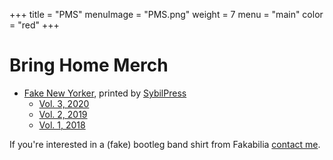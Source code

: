 +++
title = "PMS"
menuImage = "PMS.png"
weight = 7
menu = "main"
color = "red"
+++

# Bring Home Merch

* [Fake New Yorker](http://www.sybilpress.org/?category=fake+new+yorker), printed by [SybilPress](http://www.sybilpress.org/)
	* [Vol. 3, 2020](http://www.sybilpress.org/bookstore/fake-new-yorker-vol-3-2020)
	* [Vol. 2, 2019](http://www.sybilpress.org/bookstore/fake-new-yorker-vol-2-1st-edition)
	* [Vol. 1, 2018](http://www.sybilpress.org/bookstore/fake-new-yorker-vol-2-2018-2nd-printing)
	
If you're interested in a (fake) bootleg band shirt from Fakabilia [contact me](mailto:realfakenewyorker@gmail.com).